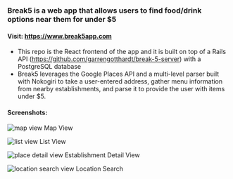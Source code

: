 ### Break5 is a web app that allows users to find food/drink options near them for under $5

#### Visit: https://www.break5app.com

- This repo is the React frontend of the app and it is built on top of a Rails API (https://github.com/garrengotthardt/break-5-server) with a PostgreSQL database
- Break5 leverages the Google Places API and a multi-level parser built with Nokogiri to take a
user-entered address, gather menu information from nearby establishments, and parse it
to provide the user with items under $5. 


#### Screenshots:

![map view](https://user-images.githubusercontent.com/1863593/31553472-9982fb8c-b008-11e7-95cb-f9e7c4fbdf10.png)
Map View

![list view](https://user-images.githubusercontent.com/1863593/31553070-4273a1d0-b007-11e7-93d9-d188376f23ed.png)
List View

![place detail view](https://user-images.githubusercontent.com/1863593/31553180-94f865da-b007-11e7-85a2-90cb8b424ce5.png)
Establishment Detail View

![location search view](https://user-images.githubusercontent.com/1863593/31553136-6d5a8864-b007-11e7-8112-aac1aadb6be9.png)
Location Search


